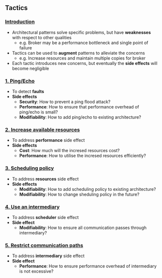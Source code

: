 ## Tactics

### [Introduction](#)
- Architectural patterns solve specific problems, but have **weaknesses** with respect to other qualities
   - e.g. Broker may be a performance bottleneck and single point of failure
- Tactics can be used to **augment** patterns to alleviate the concerns
   - e.g. Increase resources and maintain multiple copies for broker
- Each tactic introduces new concerns, but eventually the **side effects** will become negligible

### [1. Ping/Echo](#)
- To detect **faults**
- **Side effects**
   - **Security**: How to prevent a ping flood attack?
   - **Performance**: How to ensure that performance overhead of ping/echo is small?
   - **Modifiability**: How to add ping/echo to existing architecture?

### [2. Increase available resources](#)
- To address **performance** side effect
- **Side effects**
   - **Cost**: How much will the incresed resources cost?
   - **Performance**: How to utilise the incresed resources efficiently?

### [3. Scheduling policy](#)
- To address **resources** side effect
- **Side effects**
   - **Modifiability**: How to add scheduling policy to existing architecture?
   - **Modifiability**: How to change sheduling policy in the future?

### [4. Use an intermediary](#)
- To address **scheduler** side effect
- **Side effect**
   - **Modifiability**: How to ensure all communication passes through intermediary?

### [5. Restrict communication paths](#)
- To address **intermediary** side effect
- **Side effect**
   - **Performance**: How to ensure performance overhead of intermediary is not excessive?
